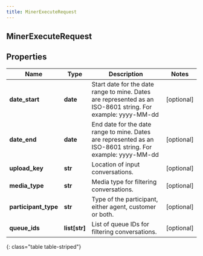 ```yaml
---
title: MinerExecuteRequest
---
```

## MinerExecuteRequest

## Properties

|Name | Type | Description | Notes|
|------------ | ------------- | ------------- | -------------|
| **date_start** | **date** | Start date for the date range to mine. Dates are represented as an ISO-8601 string. For example: yyyy-MM-dd | [optional] |
| **date_end** | **date** | End date for the date range to mine. Dates are represented as an ISO-8601 string. For example: yyyy-MM-dd | [optional] |
| **upload_key** | **str** | Location of input conversations. | [optional] |
| **media_type** | **str** | Media type for filtering conversations. | [optional] |
| **participant_type** | **str** | Type of the participant, either agent, customer or both. | [optional] |
| **queue_ids** | **list[str]** | List of queue IDs for filtering conversations. | [optional] |
{: class="table table-striped"}


